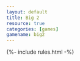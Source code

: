 ```yaml
---
layout: default
title: Big 2
resource: true
categories: [games]
gamename: big2
---
```


{%- include rules.html -%}
